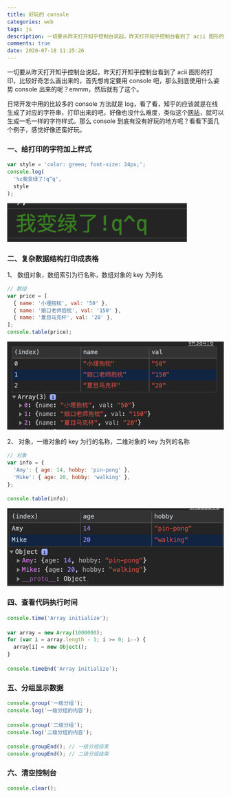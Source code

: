 ```yaml
---
title: 好玩的 console
categories: web
tags: js
description: 一切要从昨天打开知乎控制台说起，昨天打开知乎控制台看到了 acii 图形的打印，比较好奇怎么画出来的，首先想肯定要用 console 吧，那么到底使用什么姿势 console 出来的呢？emmm，然后就有了这个
comments: true
date: 2020-07-18 11:25:26
---
```

一切要从昨天打开知乎控制台说起，昨天打开知乎控制台看到了 acii 图形的打印，比较好奇怎么画出来的，首先想肯定要用 console 吧，那么到底使用什么姿势 console 出来的呢？emmm，然后就有了这个。

日常开发中用的比较多的 console 方法就是 log，看了看，知乎的应该就是在线生成了对应的字符串，打印出来的吧，好像也没什么难度，类似这个[网站](http://patorjk.com/software/taag/#p=display&f=Graffiti&t=Type%20Something%20)，就可以生成一毛一样的字符样式。那么 console 到底有没有好玩的地方呢？看看下面几个例子，感觉好像还蛮好玩。

### 一、给打印的字符加上样式

```js
var style = 'color: green; font-size: 24px;';
console.log(
  '%c我变绿了!q^q',
  style
);
```

![console-color](/images/console-color.png)

### 二、复杂数据结构打印成表格

1、 数组对象，数组索引为行名称，数组对象的 key 为列名

```js
// 数组
var price = [
  { name: '小埋抱枕', val: '50' },
  { name: '娘口老师抱枕', val: '150' },
  { name: '夏目马克杯', val: '20' },
];
console.table(price);
```

![console-table](/images/console-table.png)

2、 对象，一维对象的 key 为行的名称，二维对象的 key 为列的名称

```js
// 对象
var info = {
  'Amy': { age: 14, hobby: 'pin-pong' },
  'Mike': { age: 20, hobby: 'walking' },
};

console.table(info);
```

![console-table-obj](/images/console-table-obj.png)

### 四、查看代码执行时间

```js
console.time('Array initialize');

var array = new Array(1000000);
for (var i = array.length - 1; i >= 0; i--) {
  array[i] = new Object();
}

console.timeEnd('Array initialize');
```

### 五、分组显示数据

```js
console.group('一级分组');
console.log('一级分组的内容');

console.group('二级分组');
console.log('二级分组的内容');

console.groupEnd(); // 一级分组结束
console.groupEnd(); // 二级分组结束
```

### 六、清空控制台

```js
console.clear();
```